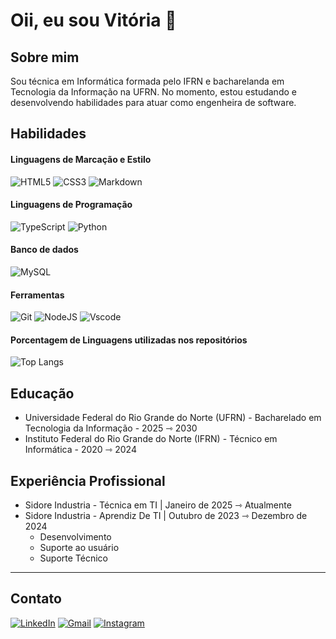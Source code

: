 # Oii, eu sou Vitória 👋

## Sobre mim

Sou técnica em Informática formada pelo IFRN e bacharelanda em Tecnologia da Informação na UFRN. No momento, estou estudando e desenvolvendo habilidades para atuar como engenheira de software.

## Habilidades

#### Linguagens de Marcação e Estilo

![HTML5](https://img.shields.io/badge/HTML5-E34F26?style=for-the-badge&logo=html5&logoColor=white) ![CSS3](https://img.shields.io/badge/CSS3-1572B6?style=for-the-badge&logo=css3&logoColor=white) ![Markdown](https://img.shields.io/badge/Markdown-000?style=for-the-badge&logo=markdown)

#### Linguagens de Programação

![TypeScript](https://img.shields.io/badge/TypeScript-007ACC?style=for-the-badge&logo=typescript&logoColor=white) ![Python](https://img.shields.io/badge/python-3670A0?style=for-the-badge&logo=python&logoColor=ffdd54)

#### Banco de dados

![MySQL](https://img.shields.io/badge/MySQL-00000F?style=for-the-badge&logo=mysql&logoColor=white)

#### Ferramentas

![Git](https://img.shields.io/badge/GIT-E44C30?style=for-the-badge&logo=git&logoColor=white) ![NodeJS](https://img.shields.io/badge/node.js-6DA55F?style=for-the-badge&logo=node.js&logoColor=white) ![Vscode](https://img.shields.io/badge/Vscode-007ACC?style=for-the-badge&logo=visual-studio-code&logoColor=white)

#### Porcentagem de Linguagens utilizadas nos repositórios
![Top Langs](https://github-readme-stats.vercel.app/api/top-langs/?username=VitoriaGabDesenvolve&langs_count=8&bg_color=000&border_color=30A3DC&title_color=E94D5F&text_color=FFF)
## Educação

- Universidade Federal do Rio Grande do Norte (UFRN) - Bacharelado em Tecnologia da Informação - 2025 ⇾ 2030
- Instituto Federal do Rio Grande do Norte (IFRN) - Técnico em Informática - 2020 ⇾ 2024

## Experiência Profissional

- Sidore Industria - Técnica em TI | Janeiro de 2025 ⇾ Atualmente
- Sidore Industria - Aprendiz De TI | Outubro de 2023 ⇾ Dezembro de 2024
   - Desenvolvimento
   - Suporte ao usuário
   - Suporte Técnico

---

## Contato

[![LinkedIn](https://img.shields.io/badge/LinkedIn-0077B5?style=for-the-badge&logo=linkedin&logoColor=white)](https://www.linkedin.com/in/vitoria-gabriely-s/)
[![Gmail](https://img.shields.io/badge/Gmail-333333?style=for-the-badge&logo=gmail&logoColor=red)](mailto:vitoriagabriely.desenvolvedora@gmail.com)
[![Instagram](https://img.shields.io/badge/-Instagram-%23E4405F?style=for-the-badge&logo=instagram&logoColor=white)](https://www.instagram.com/vitoriaincode/)

